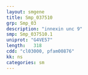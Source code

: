 ```yaml
---
layout: smgene
title: Smp_037510
grp: Smp_03
description: "innexin unc 9"
smp: Smp_037510.1
uniprot: "G4VE57"
length:   318
cdd: "cl03000, pfam00876"
kk: ns
categories: sm
---
```

